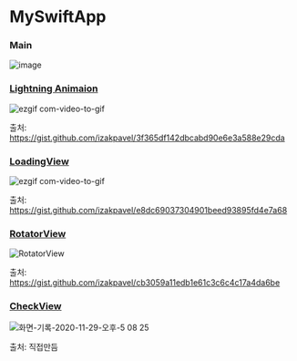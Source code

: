 # MySwiftApp
### Main
![image](https://user-images.githubusercontent.com/23237449/100536706-b2560680-3265-11eb-9cb9-b4c8c9f498a6.png)

### [Lightning Animaion](https://github.com/ParkJongSang/MySwiftApp/blob/main/SwiftUIPrac/LightningView.swift)
![ezgif com-video-to-gif](https://user-images.githubusercontent.com/23237449/99954723-8bf81d00-2dc6-11eb-8f37-c8f3436a95be.gif)

출처: https://gist.github.com/izakpavel/3f365df142dbcabd90e6e3a588e29cda


### [LoadingView](https://github.com/ParkJongSang/MySwiftApp/blob/main/SwiftUIPrac/LoadingView.swift)
![ezgif com-video-to-gif](https://user-images.githubusercontent.com/23237449/100094597-9d135d80-2e9c-11eb-915f-ecca84e9ca5e.gif)

출처: https://gist.github.com/izakpavel/e8dc69037304901beed93895fd4e7a68


### [RotatorView](https://github.com/ParkJongSang/MySwiftApp/blob/main/SwiftUIPrac/RotatorView.swift)
![RotatorView](https://user-images.githubusercontent.com/23237449/100343309-8ac32c00-3022-11eb-95d6-f8515f43a450.gif)

출처: https://gist.github.com/izakpavel/cb3059a11edb1e61c3c6c4c17a4da6be

### [CheckView](https://github.com/ParkJongSang/MySwiftApp/blob/main/SwiftUIPrac/Views/CheckView.swift)
![화면-기록-2020-11-29-오후-5 08 25](https://user-images.githubusercontent.com/23237449/100536743-e7faef80-3265-11eb-9c89-af918c3d53a1.gif)

출처: 직접만듬
